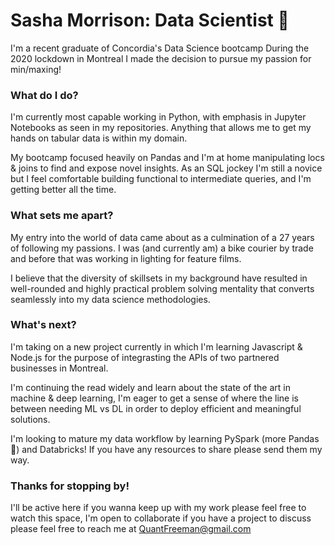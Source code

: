 # Sasha Morrison: Data Scientist :space_invader:
I'm a recent graduate of Concordia's Data Science bootcamp
During the 2020 lockdown in Montreal I made the decision to pursue my passion for min/maxing!

### What do I do?
I'm currently most capable working in Python, with emphasis in Jupyter Notebooks as seen in my repositories.
Anything that allows me to get my hands on tabular data is within my domain.

My bootcamp focused heavily on Pandas and I'm at home manipulating locs & joins to find and expose novel insights. 
As an SQL jockey I'm still a novice but I feel comfortable building functional to intermediate queries, and I'm getting better all the time.

### What sets me apart?
My entry into the world of data came about as a culmination of a 27 years of following my passions. I was (and currently am) a bike courier by trade and before that was working in lighting for feature films.

I believe that the diversity of skillsets in my background have resulted in well-rounded and highly practical problem solving mentality that converts seamlessly into my data science methodologies.

### What's next?
I'm taking on a new project currently in which I'm learning Javascript & Node.js for the purpose of integrasting the APIs of two partnered businesses in Montreal.

I'm continuing the read widely and learn about the state of the art in machine & deep learning, I'm eager to get a sense of where the line is between needing ML vs DL in order to deploy efficient and meaningful solutions.

I'm looking to mature my data workflow by learning PySpark (more Pandas:panda_face:) and Databricks! If you have any resources to share please send them my way.

### Thanks for stopping by!
I'll be active here if you wanna keep up with my work please feel free to watch this space, I'm open to collaborate if you have a project to discuss please feel free to reach me at QuantFreeman@gmail.com
